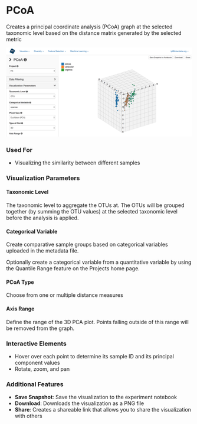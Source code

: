 # PCoA

Creates a principal coordinate analysis \(PCoA\) graph at the selected taxonomic level based on the distance matrix generated by the selected metric

![](.gitbook/assets/image%20%2830%29.png)



### Used For

* Visualizing the similarity between different samples

### Visualization Parameters

#### Taxonomic Level

The taxonomic level to aggregate the OTUs at. The OTUs will be grouped together \(by summing the OTU values\) at the selected taxonomic level before the analysis is applied.

#### Categorical Variable

Create comparative sample groups based on categorical variables uploaded in the metadata file. 

Optionally create a categorical variable from a quantitative variable by using the Quantile Range feature on the Projects home page. 

#### PCoA Type

Choose from one or multiple distance measures

#### Axis Range

Define the range of the 3D PCA plot. Points falling outside of this range will be removed from the graph.

### Interactive Elements

* Hover over each point to determine its sample ID and its principal component values
* Rotate, zoom, and pan

### Additional Features

* **Save Snapshot**: Save the visualization to the experiment notebook
* **Download**: Downloads the visualization as a PNG file
* **Share**: Creates a shareable link that allows you to share the visualization with others

